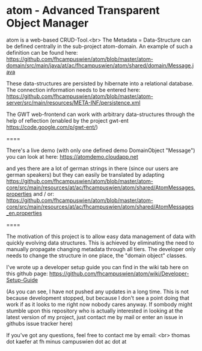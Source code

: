 atom - Advanced Transparent Object Manager
====

atom is a web-based CRUD-Tool.<br\>
The Metadata = Data-Structure can be defined centrally in the sub-project atom-domain.
An example of such a definition can be found here:
https://github.com/fhcampuswien/atom/blob/master/atom-domain/src/main/java/at/ac/fhcampuswien/atom/shared/domain/Message.java

These data-structures are persisted by hibernate into a relational database. The connection information needs to be entered here:
https://github.com/fhcampuswien/atom/blob/master/atom-server/src/main/resources/META-INF/persistence.xml

The GWT web-frontend can work with arbitrary data-structures through the help of reflection (enabled by the project gwt-ent https://code.google.com/p/gwt-ent/)

====

There's a live demo (with only one defined demo DomainObject "Message") you can look at here:
https://atomdemo.cloudapp.net

and yes there are a lot of german strings in there (since our users are german speakers) but they can easily be translated by adapting
https://github.com/fhcampuswien/atom/blob/master/atom-core/src/main/resources/at/ac/fhcampuswien/atom/shared/AtomMessages.properties
and / or:
https://github.com/fhcampuswien/atom/blob/master/atom-core/src/main/resources/at/ac/fhcampuswien/atom/shared/AtomMessages_en.properties

====

The motivation of this project is to allow easy data management of data with quickly evolving data structures.
This is achieved by eliminating the need to manually propagate changing metadata through all tiers.
The developer only needs to change the structure in one place, the "domain object" classes.

I've wrote up a developer setup guide you can find in the wiki tab here on this github page:
https://github.com/fhcampuswien/atom/wiki/Developer-Setup-Guide

(As you can see, I have not pushed any updates in a long time. This is not because development stopped, but because I don't see a point doing that work if as it looks to me right now nobody cares anyway. If sombody might stumble upon this repository who is actually interested in looking at the latest version of my project, just contact me by mail or enter an issue in githubs issue tracker here)

If you've got any questions, feel free to contact me by email: <br\>
thomas dot kaefer at fh minus campuswien dot ac dot at